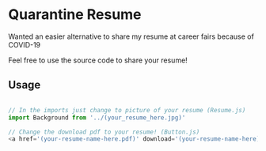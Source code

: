 # Quarantine Resume
Wanted an easier alternative to share my resume at career fairs because of COVID-19

Feel free to use the source code to share your resume!

## Usage
```javascript

// In the imports just change to picture of your resume (Resume.js)
import Background from '../(your_resume_here.jpg)'

// Change the download pdf to your resume! (Button.js)
<a href='(your-resume-name-here.pdf)' download='(your-resume-name-here)' className='btn-mobile'>
```

